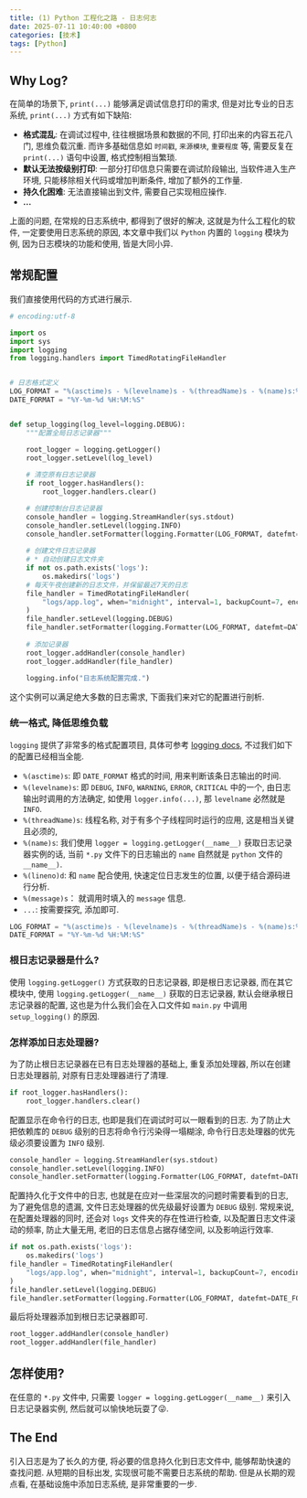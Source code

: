 ```yaml
---
title: (1) Python 工程化之路 - 日志何志
date: 2025-07-11 10:40:00 +0800
categories: [技术]
tags: [Python]
---
```


## Why Log?

在简单的场景下,  `print(...)` 能够满足调试信息打印的需求, 但是对比专业的日志系统, `print(...)` 方式有如下缺陷:

* **格式混乱**: 在调试过程中, 往往根据场景和数据的不同, 打印出来的内容五花八门, 思维负载沉重. 而许多基础信息如 `时间戳`, `来源模块`, `重要程度` 等, 需要反复在 `print(...)` 语句中设置, 格式控制相当繁琐.
* **默认无法按级别打印**: 一部分打印信息只需要在调试阶段输出, 当软件进入生产环境, 只能移除相关代码或增加判断条件, 增加了额外的工作量.
* **持久化困难**: 无法直接输出到文件, 需要自己实现相应操作.
* **...**

上面的问题, 在常规的日志系统中, 都得到了很好的解决, 这就是为什么工程化的软件, 一定要使用日志系统的原因, 本文章中我们以 `Python` 内置的 `logging` 模块为例, 因为日志模块的功能和使用, 皆是大同小异.


## 常规配置

我们直接使用代码的方式进行展示.

```python
# encoding:utf-8

import os
import sys
import logging
from logging.handlers import TimedRotatingFileHandler


# 日志格式定义
LOG_FORMAT = "%(asctime)s - %(levelname)s - %(threadName)s - %(name)s:%(lineno)d - %(message)s"
DATE_FORMAT = "%Y-%m-%d %H:%M:%S"


def setup_logging(log_level=logging.DEBUG):
    """配置全局日志记录器"""

    root_logger = logging.getLogger()
    root_logger.setLevel(log_level)
    
    # 清空原有日志记录器
    if root_logger.hasHandlers():
        root_logger.handlers.clear()

    # 创建控制台日志记录器
    console_handler = logging.StreamHandler(sys.stdout)
    console_handler.setLevel(logging.INFO)
    console_handler.setFormatter(logging.Formatter(LOG_FORMAT, datefmt=DATE_FORMAT))
    
    # 创建文件日志记录器
    # * 自动创建日志文件夹
    if not os.path.exists('logs'):
        os.makedirs('logs')
    # 每天午夜创建新的日志文件，并保留最近7天的日志
    file_handler = TimedRotatingFileHandler(
        "logs/app.log", when="midnight", interval=1, backupCount=7, encoding='utf-8'
    )
    file_handler.setLevel(logging.DEBUG)
    file_handler.setFormatter(logging.Formatter(LOG_FORMAT, datefmt=DATE_FORMAT))
    
    # 添加记录器
    root_logger.addHandler(console_handler)
    root_logger.addHandler(file_handler)
    
    logging.info("日志系统配置完成.")

```

这个实例可以满足绝大多数的日志需求, 下面我们来对它的配置进行剖析.

### 统一格式, 降低思维负载

`logging` 提供了非常多的格式配置项目, 具体可参考 [logging docs](https://docs.python.org/3/library/logging.html#formatter-objects), 不过我们如下的配置已经相当全能.

* `%(asctime)s`: 即 `DATE_FORMAT` 格式的时间, 用来判断该条日志输出的时间.
* `%(levelname)s`: 即 `DEBUG`, `INFO`, `WARNING`, `ERROR`, `CRITICAL` 中的一个, 由日志输出时调用的方法确定, 如使用 `logger.info(...)`, 那 `levelname` 必然就是 `INFO`.
* `%(threadName)s`: 线程名称, 对于有多个子线程同时运行的应用, 这是相当关键且必须的,
* `%(name)s`: 我们使用 `logger = logging.getLogger(__name__)` 获取日志记录器实例的话, 当前 `*.py` 文件下的日志输出的 `name` 自然就是 `python` 文件的 `__name__)`.
* `%(lineno)d`: 和 `name` 配合使用, 快速定位日志发生的位置, 以便于结合源码进行分析.
* `%(message)s`： 就调用时填入的 `message` 信息.
* `...`: 按需要探究, 添加即可.

```python
LOG_FORMAT = "%(asctime)s - %(levelname)s - %(threadName)s - %(name)s:%(lineno)d - %(message)s"
DATE_FORMAT = "%Y-%m-%d %H:%M:%S"
```

### 根日志记录器是什么?

使用 `logging.getLogger()` 方式获取的日志记录器, 即是根日志记录器, 而在其它模块中, 使用 `logging.getLogger(__name__)` 获取的日志记录器, 默认会继承根日志记录器的配置, 这也是为什么我们会在入口文件如 `main.py` 中调用 `setup_logging()` 的原因.

### 怎样添加日志处理器?

为了防止根日志记录器在已有日志处理器的基础上, 重复添加处理器, 所以在创建日志处理器前, 对原有日志处理器进行了清理.

```python
if root_logger.hasHandlers():
    root_logger.handlers.clear()
```

配置显示在命令行的日志, 也即是我们在调试时可以一眼看到的日志. 为了防止大把依赖库的 `DEBUG` 级别的日志将命令行污染得一塌糊涂, 命令行日志处理器的优先级必须要设置为 `INFO` 级别.

```python
console_handler = logging.StreamHandler(sys.stdout)
console_handler.setLevel(logging.INFO)
console_handler.setFormatter(logging.Formatter(LOG_FORMAT, datefmt=DATE_FORMAT))
```

配置持久化于文件中的日志, 也就是在应对一些深层次的问题时需要看到的日志, 为了避免信息的遗漏, 文件日志处理器的优先级最好设置为 `DEBUG` 级别. 常规来说, 在配置处理器的同时, 还会对 `logs` 文件夹的存在性进行检查, 以及配置日志文件滚动的频率, 防止大量无用, 老旧的日志信息占据存储空间, 以及影响运行效率.

```python
if not os.path.exists('logs'):
    os.makedirs('logs')
file_handler = TimedRotatingFileHandler(
    "logs/app.log", when="midnight", interval=1, backupCount=7, encoding='utf-8'
)
file_handler.setLevel(logging.DEBUG)
file_handler.setFormatter(logging.Formatter(LOG_FORMAT, datefmt=DATE_FORMAT))
```

最后将处理器添加到根日志记录器即可.

```python
root_logger.addHandler(console_handler)
root_logger.addHandler(file_handler)
```

## 怎样使用?

在任意的 `*.py` 文件中, 只需要 `logger = logging.getLogger(__name__)` 来引入日志记录器实例, 然后就可以愉快地玩耍了😜.

## The End

引入日志是为了长久的方便, 将必要的信息持久化到日志文件中, 能够帮助快速的查找问题. 从短期的目标出发, 实现很可能不需要日志系统的帮助. 但是从长期的观点看, 在基础设施中添加日志系统, 是非常重要的一步.
